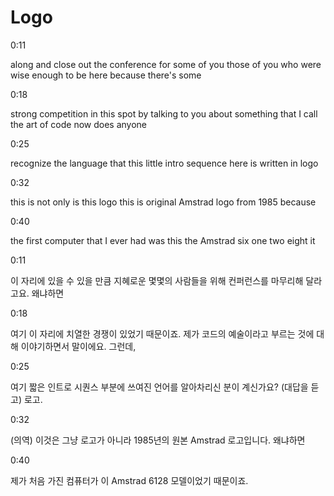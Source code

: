 # Logo

0:11

along and close out the conference for some of you those of you who were wise enough to be here because there's some

0:18

strong competition in this spot by talking to you about something that I call the art of code now does anyone

0:25

recognize the language that this little intro sequence here is written in logo

0:32

this is not only is this logo this is original Amstrad logo from 1985 because

0:40

the first computer that I ever had was this the Amstrad six one two eight it

0:11

이 자리에 있을 수 있을 만큼 지혜로운 몇몇의 사람들을 위해 컨퍼런스를 마무리해 달라고요. 왜냐하면

0:18

여기 이 자리에 치열한 경쟁이 있었기 때문이죠. 제가 코드의 예술이라고 부르는 것에 대해 이야기하면서 말이에요. 그런데,

0:25

여기 짧은 인트로 시퀀스 부분에 쓰여진 언어를 알아차리신 분이 계신가요? (대답을 듣고) 로고.

0:32

(의역) 이것은 그냥 로고가 아니라 1985년의 원본 Amstrad 로고입니다. 왜냐하면

0:40

제가 처음 가진 컴퓨터가 이 Amstrad 6128 모델이었기 때문이죠.